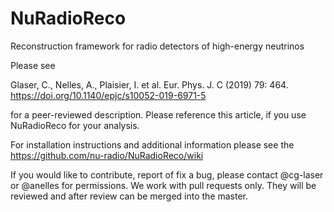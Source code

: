 # NuRadioReco
Reconstruction framework for radio detectors of high-energy neutrinos

Please see

Glaser, C., Nelles, A., Plaisier, I. et al. Eur. Phys. J. C (2019) 79: 464. https://doi.org/10.1140/epjc/s10052-019-6971-5

for a peer-reviewed description. Please reference this article, if you use NuRadioReco for your analysis. 

For installation instructions and additional information please see the https://github.com/nu-radio/NuRadioReco/wiki

If you would like to contribute, report of fix a bug, please contact @cg-laser or @anelles for permissions. 
We work with pull requests only. They will be reviewed and after review can be merged into the master. 
